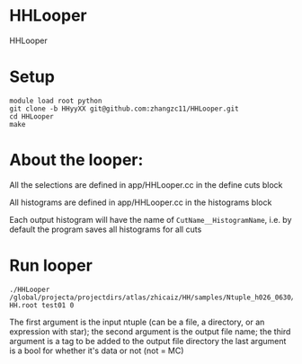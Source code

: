 # HHLooper
HHLooper

# Setup

```
module load root python
git clone -b HHyyXX git@github.com:zhangzc11/HHLooper.git
cd HHLooper
make
```

# About  the looper:

All the selections are defined  in app/HHLooper.cc in the define cuts block

All histograms are defined in app/HHLooper.cc in the histograms block

Each output histogram will have the name of `CutName__HistogramName`, i.e. by default the program saves all histograms for all cuts


# Run looper

```
./HHLooper /global/projecta/projectdirs/atlas/zhicaiz/HH/samples/Ntuple_h026_0630/DiHiggs/*GNNv0.root HH.root test01 0

```

The first argument is the input ntuple (can be a file, a directory, or an expression with star);
the second argument is the output file name;
the third argument is a tag to be added to the output file directory
the last argument is a bool for whether it's data or not (not =  MC)


